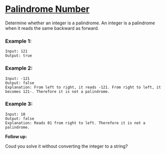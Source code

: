 # [Palindrome Number](https://leetcode.com/problems/palindrome-number/)

Determine whether an integer is a palindrome. An integer is a palindrome when it reads the same backward as forward.

### Example 1:
```
Input: 121
Output: true
```
### Example 2:
```
Input: -121
Output: false
Explanation: From left to right, it reads -121. From right to left, it becomes 121-. Therefore it is not a palindrome.
```
### Example 3:
```
Input: 10
Output: false
Explanation: Reads 01 from right to left. Therefore it is not a palindrome.
```
**Follow up:**

Coud you solve it without converting the integer to a string?

